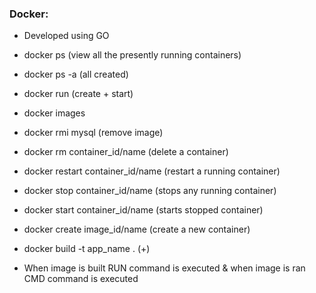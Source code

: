 ### Docker:

- Developed using GO
- docker ps (view all the presently running containers)
- docker ps -a (all created)
- docker run (create + start)
- docker images
- docker rmi mysql (remove image)
- docker rm container_id/name (delete a container)
- docker restart container_id/name (restart a running container)
- docker stop container_id/name (stops any running container)
- docker start container_id/name (starts stopped container)
- docker create image_id/name (create a new container)
- docker build -t app_name . (+)

- When image is built RUN command is executed & when image is ran CMD command is executed
